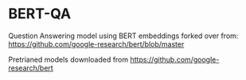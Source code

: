 # BERT-QA
Question Answering model using BERT embeddings forked over from:
https://github.com/google-research/bert/blob/master

Pretrianed models downloaded from https://github.com/google-research/bert

